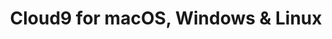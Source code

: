 ---
name: Cloud9
url: 'https://c9.io/login'
category: Productivity
title: 'Cloud9 for macOS, Windows & Linux'
key: cloud9

---